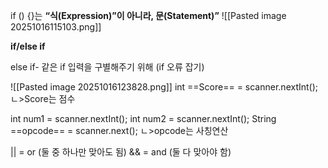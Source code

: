 if () {}는  **“식(Expression)”이 아니라, 문(Statement)”**
![[Pasted image 20251016115103.png]]

**if/else if** 

else if- 같은 if 입력을 구별해주기 위해 (if 오류 잡기)

![[Pasted image 20251016123828.png]]
int ==Score== = scanner.nextInt(); 
ㄴ>Score는 점수

int num1 = scanner.nextInt();
int num2 = scanner.nextInt();
String ==opcode== = scanner.next();
ㄴ>opcode는 사칭연산

|| = or (둘 중 하나만 맞아도 됨)
&& = and (둘 다 맞아야 함)